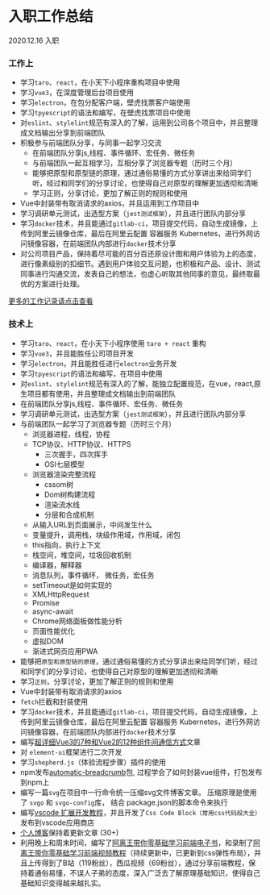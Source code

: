 # 入职工作总结

2020.12.16 入职

### 工作上

- 学习`taro`、`react`，在小天下小程序重构项目中使用
- 学习`vue3`，在深度管理后台项目使用
- 学习`electron`，在包分配客户端，壁虎找票客户端使用
- 学习`tpyescript`的语法和编写，在壁虎找票项目中使用
- 对`eslint`、`stylelint`规范有深入的了解，运用到公司各个项目中，并且整理成文档输出分享到前端团队
- 积极参与前端团队分享，与同事一起学习交流
    - 在前端团队分享js,线程、事件循环、宏任务、微任务
    - 与前端团队一起互相学习，互相分享了浏览器专题（历时三个月）
    - 能够把原型和原型链的原理，通过通俗易懂的方式分享讲出来给同学们听，经过和同学们的分享讨论，也使得自己对原型的理解更加透彻和清晰
    - 学习正则，分享讨论，更加了解正则的规则和使用
- Vue中封装带有取消请求的axios，并且运用到工作项目中
- 学习调研单元测试，出选型方案（`jest测试框架`），并且进行团队内部分享
- 学习`docker`技术，并且能通过`gitlab-ci`，项目提交代码，自动生成镜像，上传到阿里云镜像仓库，最后在阿里云配置 容器服务 Kubernetes，进行外网访问镜像容器，在前端团队内部进行`docker`技术分享
- 对公司项目产品，保持着尽可能的百分百还原设计图和用户体验为上的态度，进行像素级别的扣细节。遇到用户体验交互问题，也积极和产品、设计、测试同事进行沟通交流，发表自己的想法，也虚心听取其他同事的意见，最终取最优的方案进行处理。

[更多的工作记录请点击查看](./bihu.md)

### 技术上

- 学习`taro`、`react`，在小天下小程序使用 `taro + react` 重构
- 学习`vue3`，并且能胜任公司项目开发
- 学习`electron`，并且能胜任进行`electron`业务开发
- 学习`tpyescript`的语法和编写，在项目中使用
- 对`eslint`、`stylelint`规范有深入的了解，能独立配置规范，在vue，react,原生项目都有使用，并且整理成文档输出到前端团队
- 在前端团队分享js,线程、事件循环、宏任务、微任务
- 学习调研单元测试，出选型方案（`jest测试框架`），并且进行团队内部分享
- 与前端团队一起学习了浏览器专题（历时三个月）
    - 浏览器进程，线程，协程
    - TCP协议、HTTP协议、HTTPS
        - 三次握手，四次挥手
        - OSI七层模型
    - 浏览器渲染完整流程
        - cssom树
        - Dom树构建流程
        - 渲染流水线
        - 分层和合成机制
    - 从输入URL到页面展示，中间发生什么
    - 变量提升，调用栈，块级作用域，作用域，闭包
    - this指向，执行上下文
    - 栈空间，堆空间，垃圾回收机制
    - 编译器，解释器
    - 消息队列，事件循环， 微任务，宏任务
    - setTimeout是如何实现的
    - XMLHttpRequest
    - Promise
    - async-await
    - Chrome网络面板做性能分析
    - 页面性能优化
    - 虚拟DOM
    - 渐进式网页应用PWA
- 能够把`原型和原型链的原理`，通过通俗易懂的方式分享讲出来给同学们听，经过和同学们的分享讨论，也使得自己对原型的理解更加透彻和清晰
- 学习`正则`，分享讨论，更加了解正则的规则和使用
- Vue中封装带有取消请求的axios
- `fetch`拦截和封装使用
- 学习`docker`技术，并且能通过`gitlab-ci`，项目提交代码，自动生成镜像，上传到阿里云镜像仓库，最后在阿里云配置 容器服务 Kubernetes，进行外网访问镜像容器，在前端团队内部进行`docker`技术分享
- 编写[超详细Vue3的7种和Vue2的12种组件间通信方式](https://347830076.github.io/myBlog/vue/vue%E7%BB%84%E4%BB%B6%E9%80%9A%E8%AE%AF%E6%96%B9%E5%BC%8F.html)文章
- 对 `element-ui`框架进行二次开发
- 学习`shepherd.js`（体验流程步骤）插件的使用
- npm发布[automatic-breadcrumb](https://www.npmjs.com/package/automatic-breadcrumb)包, 过程学会了如何封装vue组件，打包发布到npm上
- 编写一篇`svg`在项目中一行命令统一压缩svg文件博客文章。 压缩原理是使用了 `svgo` 和 `svgo-config`库， 结合 package.json的脚本命令来执行
- 编写[vscode 扩展开发教程](https://347830076.github.io/myBlog/tool/vscode-plugin.html)，并且开发了`Css Code Block（常用css代码段大全）`发布到vscode应用商店
- [个人博客](https://347830076.github.io/myBlog/)保持着更新文章 (30+)
- 利用晚上和周末时间，编写了[阿离王带你零基础学习前端电子书](http://ebook.wanggege.cn/)，和录制了[阿离王带你零基础学习前端视频教程](https://space.bilibili.com/666922383)（持续更新中，已更新到css弹性布局），并且上传得到了B站（119粉丝），西瓜视频（69粉丝），通过分享前端教程，保持着通俗易懂，不误人子弟的态度，深入广泛去了解原理基础知识，使得自己基础知识变得越来越扎实。




